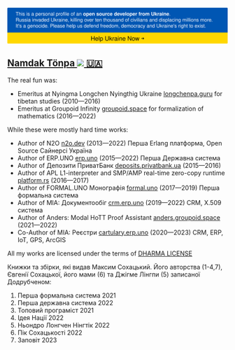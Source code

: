 [![SWUbanner](https://raw.githubusercontent.com/vshymanskyy/StandWithUkraine/main/banner-personal-page.svg)](https://vshymanskyy.github.io/StandWithUkraine)

<h2 style="white-space: nowrap;"><a itemprop="sameAs" content="https://orcid.org/0000-0001-7127-8796" href="https://orcid.org/0000-0001-7127-8796" target="orcid.widget" rel="me noopener noreferrer" style="vertical-align:top;white-space: nowrap;">Namdak Tönpa <img src="https://orcid.org/sites/default/files/images/orcid_16x16.png"> 🇺🇦</a></h2>

The real fun was:

* Emeritus at Nyingma Longchen Nyingthig Ukraine <a href="https://longchenpa.guru">longchenpa.guru</a> for tibetan studies (2010—2016)
* Emeritus at Groupoid Infinity <a href="https://groupoid.space">groupoid.space</a> for formalization of mathematics (2016—2022)

While these were mostly hard time works:

* Author of N2O <a href="https://n2o.dev">n2o.dev</a> (2013—2022) Перша Erlang платформа, Open Source Сайнерсі Україна
* Author of ERP.UNO <a href="https://erp.uno">erp.uno</a> (2015—2022) Перша Державна система
* Author of Депозити ПриватБанк <a href="https://deposits.privatbank.ua/static/doc/index.htm">deposits.privatbank.ua</a> (2015—2016)
* Author of APL L1-interpreter and SMP/AMP real-time zero-copy runtime <a href="https://github.com/o83/n2o">platform.rs</a> (2016—2017)
* Author of FORMAL.UNO Монографія <a href="https://formal.uno">formal.uno</a> (2017—2019) Перша формальна система
* Author of МІА: Документообіг <a href="https://crm.erp.uno">crm.erp.uno</a> (2019—2022) CRM, X.509 система
* Author of Anders: Modal HoTT Proof Assistant <a href="https://anders.groupoid.space">anders.groupoid.space</a> (2021—2022)
* Co-Author of МІА: Реєстри <a href="https://cartulary.erp.uno">cartulary.erp.uno</a> (2020—2023) CRM, ERP, IoT, GPS, ArcGIS

All my works are licensed under the terms of <a href="https://5ht.co/license/">DHARMA LICENSE</a>

Книжки та збірки, які видав Максим Сохацький. Його авторства (1-4,7), Євгенії Сохацької, його мами (6) та Джігме Лінгпи (5) записаної Додрубченом:

1. Перша формальна система 2021
2. Перша державна система 2022
3. Топовий програміст 2021
4. Ідея Нації 2022
5. Ньондро Лонгчен Нінгтік 2022
6. Пік Сохацькості 2022
7. Заповіт 2023
